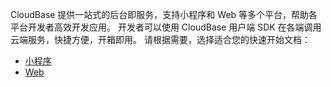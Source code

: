 CloudBase 提供一站式的后台即服务，支持小程序和 Web 等多个平台，帮助各平台开发者高效开发应用。
开发者可以使用 CloudBase 用户端 SDK 在各端调用云端服务，快捷方便，开箱即用。
请根据需要，选择适合您的快速开始文档：
- [小程序](https://cloud.tencent.com/document/product/876/51912)
- [Web](https://cloud.tencent.com/document/product/876/51929)
 
